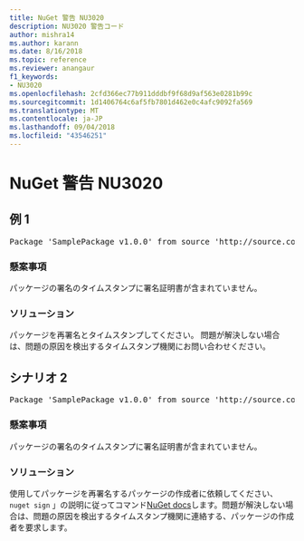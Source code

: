 ```yaml
---
title: NuGet 警告 NU3020
description: NU3020 警告コード
author: mishra14
ms.author: karann
ms.date: 8/16/2018
ms.topic: reference
ms.reviewer: anangaur
f1_keywords:
- NU3020
ms.openlocfilehash: 2cfd366ec77b911dddbf9f68d9af563e0281b99c
ms.sourcegitcommit: 1d1406764c6af5fb7801d462e0c4afc9092fa569
ms.translationtype: MT
ms.contentlocale: ja-JP
ms.lasthandoff: 09/04/2018
ms.locfileid: "43546251"
---
```

# <a name="nuget-warning-nu3020"></a>NuGet 警告 NU3020

## <a name="scenario-1"></a>例 1

<pre>Package 'SamplePackage v1.0.0' from source 'http://source.com/index.json': The timestamp does not have a signing certificate.</pre>

### <a name="issue"></a>懸案事項

パッケージの署名のタイムスタンプに署名証明書が含まれていません。


### <a name="solution"></a>ソリューション

パッケージを再署名とタイムスタンプしてください。 問題が解決しない場合は、問題の原因を検出するタイムスタンプ機関にお問い合わせください。



## <a name="scenario-2"></a>シナリオ 2

<pre>Package 'SamplePackage v1.0.0' from source 'http://source.com/index.json': The primary signature's timestamp does not have a signing certificate.</pre>

### <a name="issue"></a>懸案事項

パッケージの署名のタイムスタンプに署名証明書が含まれていません。


### <a name="solution"></a>ソリューション

使用してパッケージを再署名するパッケージの作成者に依頼してください、 `nuget sign` 」の説明に従ってコマンド[NuGet docs](https://docs.microsoft.com/en-us/nuget/create-packages/sign-a-package)します。問題が解決しない場合は、問題の原因を検出するタイムスタンプ機関に連絡する、パッケージの作成者を要求します。


